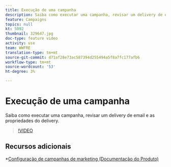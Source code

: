```yaml
---
title: Execução de uma campanha
description: Saiba como executar uma campanha, revisar um delivery de email e as propriedades do delivery.
feature: Campaigns
topics: null
kt: 5092
thumbnail: 329647.jpg
doc-type: feature video
activity: use
team: WWFRE
translation-type: tm+mt
source-git-commit: d71af28e73ac587394d255494a5f8a7fc177afb6
workflow-type: tm+mt
source-wordcount: '53'
ht-degree: 3%

---
```


# Execução de uma campanha

Saiba como executar uma campanha, revisar um delivery de email e as propriedades do delivery.

>[!VIDEO](https://video.tv.adobe.com/v/329647?quality=12)

## Recursos adicionais

*[Configuração de campanhas de marketing (Documentação do Produto)](https://experienceleague.adobe.com/docs/campaign-classic/using/orchestrating-campaigns/orchestrate-campaigns/setting-up-marketing-campaigns.html?lang=en#orchestrating-campaigns)
